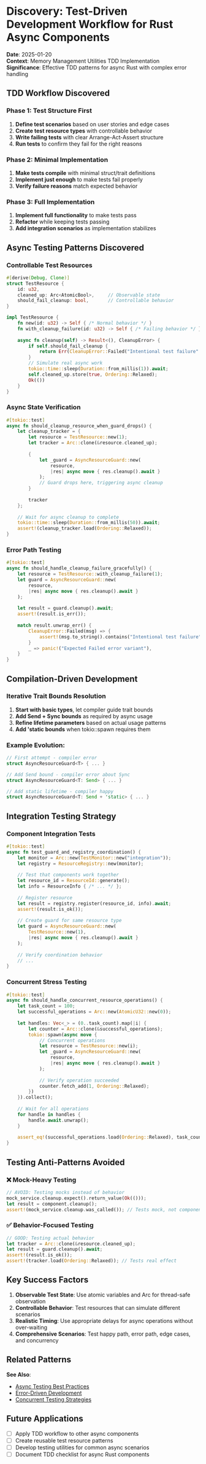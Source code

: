 # Discovery: Test-Driven Development Workflow for Rust Async Components

**Date**: 2025-01-20  
**Context**: Memory Management Utilities TDD Implementation  
**Significance**: Effective TDD patterns for async Rust with complex error handling

## TDD Workflow Discovered

### Phase 1: Test Structure First
1. **Define test scenarios** based on user stories and edge cases
2. **Create test resource types** with controllable behavior  
3. **Write failing tests** with clear Arrange-Act-Assert structure
4. **Run tests** to confirm they fail for the right reasons

### Phase 2: Minimal Implementation
1. **Make tests compile** with minimal struct/trait definitions
2. **Implement just enough** to make tests fail properly
3. **Verify failure reasons** match expected behavior

### Phase 3: Full Implementation  
1. **Implement full functionality** to make tests pass
2. **Refactor** while keeping tests passing
3. **Add integration scenarios** as implementation stabilizes

## Async Testing Patterns Discovered

### Controllable Test Resources
```rust
#[derive(Debug, Clone)]
struct TestResource {
    id: u32,
    cleaned_up: Arc<AtomicBool>,     // Observable state
    should_fail_cleanup: bool,       // Controllable behavior
}

impl TestResource {
    fn new(id: u32) -> Self { /* Normal behavior */ }
    fn with_cleanup_failure(id: u32) -> Self { /* Failing behavior */ }
    
    async fn cleanup(self) -> Result<(), CleanupError> {
        if self.should_fail_cleanup {
            return Err(CleanupError::Failed("Intentional test failure".into()));
        }
        // Simulate real async work
        tokio::time::sleep(Duration::from_millis(1)).await;
        self.cleaned_up.store(true, Ordering::Relaxed);
        Ok(())
    }
}
```

### Async State Verification
```rust
#[tokio::test]
async fn should_cleanup_resource_when_guard_drops() {
    let cleanup_tracker = {
        let resource = TestResource::new(1);
        let tracker = Arc::clone(&resource.cleaned_up);
        
        {
            let _guard = AsyncResourceGuard::new(
                resource,
                |res| async move { res.cleanup().await }
            );
            // Guard drops here, triggering async cleanup
        }
        
        tracker
    };
    
    // Wait for async cleanup to complete
    tokio::time::sleep(Duration::from_millis(50)).await;
    assert!(cleanup_tracker.load(Ordering::Relaxed));
}
```

### Error Path Testing
```rust
#[tokio::test]
async fn should_handle_cleanup_failure_gracefully() {
    let resource = TestResource::with_cleanup_failure(1);
    let guard = AsyncResourceGuard::new(
        resource,
        |res| async move { res.cleanup().await }
    );
    
    let result = guard.cleanup().await;
    assert!(result.is_err());
    
    match result.unwrap_err() {
        CleanupError::Failed(msg) => {
            assert!(msg.to_string().contains("Intentional test failure"));
        }
        _ => panic!("Expected Failed error variant"),
    }
}
```

## Compilation-Driven Development

### Iterative Trait Bounds Resolution
1. **Start with basic types**, let compiler guide trait bounds
2. **Add Send + Sync bounds** as required by async usage
3. **Refine lifetime parameters** based on actual usage patterns
4. **Add 'static bounds** when tokio::spawn requires them

### Example Evolution:
```rust
// First attempt - compiler error
struct AsyncResourceGuard<T> { ... }

// Add Send bound - compiler error about Sync
struct AsyncResourceGuard<T: Send> { ... }

// Add static lifetime - compiler happy
struct AsyncResourceGuard<T: Send + 'static> { ... }
```

## Integration Testing Strategy

### Component Integration Tests
```rust
#[tokio::test]
async fn test_guard_and_registry_coordination() {
    let monitor = Arc::new(TestMonitor::new("integration"));
    let registry = ResourceRegistry::new(monitor);
    
    // Test that components work together
    let resource_id = ResourceId::generate();
    let info = ResourceInfo { /* ... */ };
    
    // Register resource
    let result = registry.register(resource_id, info).await;
    assert!(result.is_ok());
    
    // Create guard for same resource type
    let guard = AsyncResourceGuard::new(
        TestResource::new(1),
        |res| async move { res.cleanup().await }
    );
    
    // Verify coordination behavior
    // ...
}
```

### Concurrent Stress Testing
```rust
#[tokio::test]
async fn should_handle_concurrent_resource_operations() {
    let task_count = 100;
    let successful_operations = Arc::new(AtomicU32::new(0));
    
    let handles: Vec<_> = (0..task_count).map(|i| {
        let counter = Arc::clone(&successful_operations);
        tokio::spawn(async move {
            // Concurrent operations
            let resource = TestResource::new(i);
            let _guard = AsyncResourceGuard::new(
                resource,
                |res| async move { res.cleanup().await }
            );
            
            // Verify operation succeeded
            counter.fetch_add(1, Ordering::Relaxed);
        })
    }).collect();
    
    // Wait for all operations
    for handle in handles {
        handle.await.unwrap();
    }
    
    assert_eq!(successful_operations.load(Ordering::Relaxed), task_count);
}
```

## Testing Anti-Patterns Avoided

### ❌ Mock-Heavy Testing
```rust
// AVOID: Testing mocks instead of behavior
mock_service.cleanup.expect().return_value(Ok(()));
let result = component.cleanup();
assert!(mock_service.cleanup.was_called()); // Tests mock, not component
```

### ✅ Behavior-Focused Testing
```rust
// GOOD: Testing actual behavior
let tracker = Arc::clone(&resource.cleaned_up);
let result = guard.cleanup().await;
assert!(result.is_ok());
assert!(tracker.load(Ordering::Relaxed)); // Tests real effect
```

## Key Success Factors

1. **Observable Test State**: Use atomic variables and Arc for thread-safe observation
2. **Controllable Behavior**: Test resources that can simulate different scenarios
3. **Realistic Timing**: Use appropriate delays for async operations without over-waiting
4. **Comprehensive Scenarios**: Test happy path, error path, edge cases, and concurrency

## Related Patterns

**See Also**:
- [Async Testing Best Practices](../methodologies/async-testing-best-practices.md)  
- [Error-Driven Development](../methodologies/error-driven-development.md)
- [Concurrent Testing Strategies](../methodologies/concurrent-testing-strategies.md)

## Future Applications

- [ ] Apply TDD workflow to other async components
- [ ] Create reusable test resource patterns
- [ ] Develop testing utilities for common async scenarios
- [ ] Document TDD checklist for async Rust components